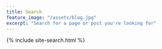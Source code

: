 ```yaml
---
title: Search
feature_image: "/assets/blog.jpg"
excerpt: "Search for a page or post you're looking for"
---
```


{% include site-search.html %}
